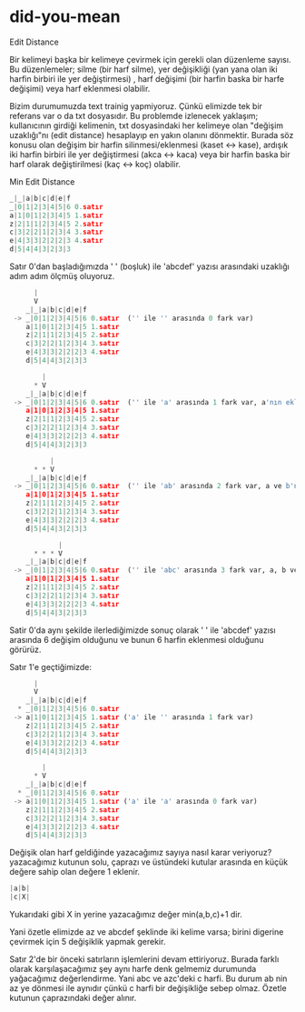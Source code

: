 # did-you-mean

Edit Distance

Bir kelimeyi başka bir kelimeye çevirmek için gerekli olan düzenleme sayısı. Bu düzenlemeler; silme (bir harf silme), yer değişikliği (yan yana olan iki harfin birbiri ile yer değiştirmesi) , harf değişimi (bir harfin baska bir harfe değişimi) veya harf eklenmesi olabilir.

Bizim durumumuzda text trainig yapmiyoruz. Çünkü elimizde tek bir referans var o da txt dosyasıdır. Bu problemde izlenecek yaklaşım; kullanıcının girdiği kelimenin, txt dosyasindaki her kelimeye olan "değişim uzaklığı"nı (edit distance) hesaplayıp en yakın olanını dönmektir. Burada söz konusu olan değişim bir harfin silinmesi/eklenmesi (kaset <-> kase), ardışık iki harfin birbiri ile yer değiştirmesi (akca <-> kaca) veya bir harfin baska bir harf olarak değiştirilmesi (kaç <-> koç) olabilir.

Min Edit Distance

```python
_|_|a|b|c|d|e|f
_|0|1|2|3|4|5|6 0.satır
a|1|0|1|2|3|4|5 1.satır
z|2|1|1|2|3|4|5 2.satır
c|3|2|2|1|2|3|4 3.satır
e|4|3|3|2|2|2|3 4.satır
d|5|4|4|3|2|3|3
```
Satır 0'dan başladığımızda ' ' (boşluk) ile 'abcdef' yazısı arasındaki uzaklığı adım adım ölçmüş oluyoruz.

```python
      |
      V
    _|_|a|b|c|d|e|f
 -> _|0|1|2|3|4|5|6 0.satır  ('' ile '' arasında 0 fark var)
    a|1|0|1|2|3|4|5 1.satır
    z|2|1|1|2|3|4|5 2.satır
    c|3|2|2|1|2|3|4 3.satır
    e|4|3|3|2|2|2|3 4.satır
    d|5|4|4|3|2|3|3
```

```python
        |
      * V
    _|_|a|b|c|d|e|f
 -> _|0|1|2|3|4|5|6 0.satır  ('' ile 'a' arasında 1 fark var, a'nın eklenmesi)
    a|1|0|1|2|3|4|5 1.satır
    z|2|1|1|2|3|4|5 2.satır
    c|3|2|2|1|2|3|4 3.satır
    e|4|3|3|2|2|2|3 4.satır
    d|5|4|4|3|2|3|3
```

```python
          |
      * * V
    _|_|a|b|c|d|e|f
 -> _|0|1|2|3|4|5|6 0.satır  ('' ile 'ab' arasında 2 fark var, a ve b'nin eklenmesi)
    a|1|0|1|2|3|4|5 1.satır
    z|2|1|1|2|3|4|5 2.satır
    c|3|2|2|1|2|3|4 3.satır
    e|4|3|3|2|2|2|3 4.satır
    d|5|4|4|3|2|3|3
```



```python
            |
      * * * V
    _|_|a|b|c|d|e|f
 -> _|0|1|2|3|4|5|6 0.satır  ('' ile 'abc' arasında 3 fark var, a, b ve c'nin eklenmesi)
    a|1|0|1|2|3|4|5 1.satır
    z|2|1|1|2|3|4|5 2.satır
    c|3|2|2|1|2|3|4 3.satır
    e|4|3|3|2|2|2|3 4.satır
    d|5|4|4|3|2|3|3
```
Satir 0'da aynı şekilde ilerlediğimizde sonuç olarak ' ' ile 'abcdef' yazısı arasında 6 değişim olduğunu ve bunun 6 harfin eklenmesi olduğunu görürüz.


Satır 1'e geçtiğimizde:

```python
      |
      V
    _|_|a|b|c|d|e|f
  * _|0|1|2|3|4|5|6 0.satır  
 -> a|1|0|1|2|3|4|5 1.satır ('a' ile '' arasında 1 fark var)
    z|2|1|1|2|3|4|5 2.satır
    c|3|2|2|1|2|3|4 3.satır
    e|4|3|3|2|2|2|3 4.satır
    d|5|4|4|3|2|3|3
```

```python
        |
      * V
    _|_|a|b|c|d|e|f
  * _|0|1|2|3|4|5|6 0.satır  
 -> a|1|0|1|2|3|4|5 1.satır ('a' ile 'a' arasında 0 fark var)
    z|2|1|1|2|3|4|5 2.satır
    c|3|2|2|1|2|3|4 3.satır
    e|4|3|3|2|2|2|3 4.satır
    d|5|4|4|3|2|3|3
```



Değişik olan harf geldiğinde yazacağımız sayıya nasıl karar veriyoruz?
yazacağımız kutunun solu, çaprazı ve üstündeki kutular arasında en küçük değere sahip olan değere 1 eklenir.

```python
|a|b|
|c|X|
```
Yukarıdaki gibi X in yerine yazacağımız değer min(a,b,c)+1 dir.

Yani özetle elimizde az ve abcdef şeklinde iki kelime varsa; birini digerine çevirmek için 5 değişiklik yapmak gerekir.

Satır 2'de bir önceki satırların işlemlerini devam ettiriyoruz. Burada farklı olarak karşılaşacağımız şey aynı harfe denk gelmemiz durumunda yağacağımız değerlendirme.
Yani abc ve azc'deki c harfi. Bu durum ab nin az ye dönmesi ile aynıdır çünkü c harfi bir değişikliğe sebep olmaz. Özetle kutunun çaprazındaki değer alınır.
